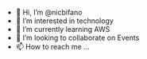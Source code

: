 - 👋 Hi, I’m @nicbifano
- 👀 I’m interested in technology
- 🌱 I’m currently learning AWS
- 💞️ I’m looking to collaborate on Events
- 📫 How to reach me ...

<!---
nicbifano/nicbifano is a ✨ special ✨ repository because its `README.md` (this file) appears on your GitHub profile.
You can click the Preview link to take a look at your changes.
--->

